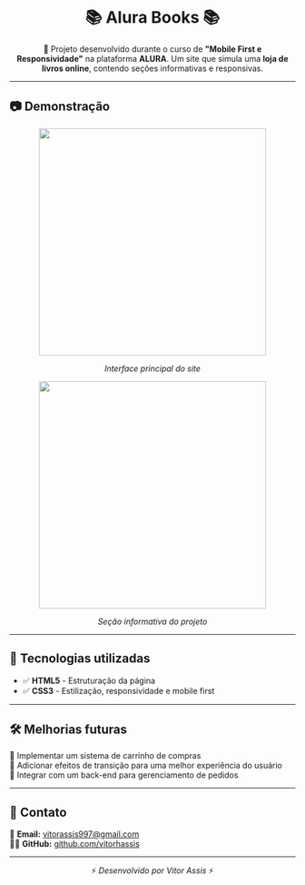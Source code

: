 # <h1 align="center">📚 Alura Books 📚</h1>

<p align="center">
  🚀 Projeto desenvolvido durante o curso de <strong>"Mobile First e Responsividade"</strong> na plataforma <strong>ALURA</strong>.  
  Um site que simula uma <strong>loja de livros online</strong>, contendo seções informativas e responsivas.
</p>

---

## 📷 Demonstração  

<div align="center">
  <img height="400" src="https://github.com/user-attachments/assets/cb1033ce-569d-4edb-9863-2ac1475e449c" />
  <p><em>Interface principal do site</em></p>
</div>

<div align="center">
  <img height="400" src="https://github.com/user-attachments/assets/2eb26e4b-0179-44e5-b1eb-90f85dbd904f" />
  <p><em>Seção informativa do projeto</em></p>
</div>

---

## 🚀 Tecnologias utilizadas  

- ✅ **HTML5** - Estruturação da página  
- ✅ **CSS3** - Estilização, responsividade e mobile first  

---

## 🛠 Melhorias futuras  

🔹 Implementar um sistema de carrinho de compras  
🔹 Adicionar efeitos de transição para uma melhor experiência do usuário  
🔹 Integrar com um back-end para gerenciamento de pedidos  

---

## 📩 Contato  

📧 **Email:** [vitorassis997@gmail.com](mailto:vitorassis997@gmail.com)  
👨‍💻 **GitHub:** [github.com/vitorhassis](https://github.com/vitorhassis)  

---

<p align="center">⚡ <em>Desenvolvido por Vitor Assis</em> ⚡</p>

